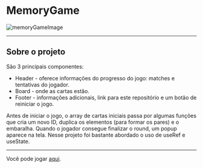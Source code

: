 # MemoryGame
![memoryGameImage](https://user-images.githubusercontent.com/66632840/175353447-591658c0-9681-4eff-a5d7-a91bb9c3e279.png)
<hr/>

## Sobre o projeto

São 3 principais componentes: 
- Header - oferece informações do progresso do jogo: matches e tentativas do jogador.
- Board - onde as cartas estão.
- Footer - informações adicionais, link para este repositório e um botão de reiniciar o jogo.

Antes de iniciar o jogo, o array de cartas iniciais passa por algumas funções que cria um novo ID, duplica os elementos (para formar os pares) e o embaralha. Quando o jogador consegue finalizar o round, um popup aparece na tela.
Nesse projeto foi bastante abordado o uso de useRef e useState.
<hr/>

Você pode jogar <a href="https://gh-memory-game.netlify.app/">aqui</a>.



